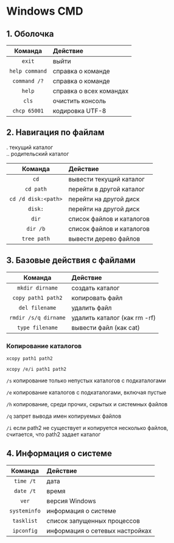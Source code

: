 # Windows CMD

## 1. Оболочка

|     Команда     | Действие                |
|:---------------:|:------------------------|
|      `exit`     | выйти                   |
|  `help command` | справка о команде       |
|    `command /?` | справка о команде       |
|      `help`     | справка о всех командах |
|      `cls`      | очистить консоль        |
|   `chcp 65001`  | кодировка UTF-8         |


## 2. Навигация по файлам

.  текущий каталог <br>
\.\. родительский каталог

|       Команда          | Действие                     |
|:----------------------:|:-----------------------------|
|         `cd`           | вывести текущий каталог      |
|      `cd path`         | перейти в другой каталог     |
|   `cd /d disk:<path>`  | перейти на другой диск       |
|         `disk:`        | перейти на другой диск       |
|         `dir`          | список файлов и каталогов    |
|       `dir /b`         | список файлов и каталогов    |
|      `tree path`       | вывести дерево файлов        |

## 3. Базовые действия с файлами

|       Команда          | Действие                     |
|:----------------------:|:-----------------------------|
|    `mkdir dirname`     | создать каталог              |
|   `copy path1 path2`   | копировать файл              |
|    `del filename`      | удалить файл                 |
|  `rmdir /s/q dirname`  | удалить каталог (как rm -rf) |
|     `type filename`    | вывести файл (как cat)       |

### Копирование каталогов

`xcopy path1 path2`

`xcopy /e/i path1 path2`

`/s` копирование только непустых каталогов с подкаталогами

`/e` копирование каталогов с подкаталогами, включая пустые

`/h` копирование, среди прочих, скрытых и системных файлов

`/q` запрет вывода имен копируемых файлов

`/i` если path2 не существует и копируется несколько файлов, <br>
     считается, что path2 задает каталог

## 4. Информация о системе

|    Команда    | Действие                        |
|:-------------:|:--------------------------------|
|  `time /t`    | дата                            |
|  `date /t`    | время                           | 
|  `ver`        | версия Windows                  |
|  `systeminfo` | информация о системе            |
|  `tasklist`   | список запущенных процессов     |
|  `ipconfig`   | информация о сетевых настройках |
